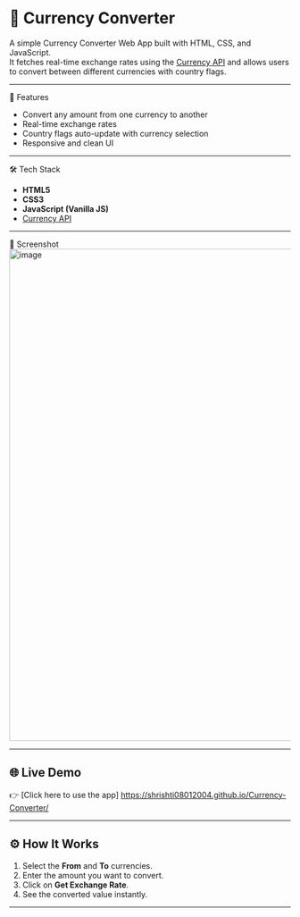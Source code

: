 # 💱 Currency Converter

A simple Currency Converter Web App built with HTML, CSS, and JavaScript.  
It fetches real-time exchange rates using the [Currency API](https://github.com/fawazahmed0/currency-api) and allows users to convert between different currencies with country flags.

---

 🚀 Features
- Convert any amount from one currency to another  
- Real-time exchange rates  
- Country flags auto-update with currency selection  
- Responsive and clean UI  

---

 🛠️ Tech Stack
- **HTML5**  
- **CSS3**  
- **JavaScript (Vanilla JS)**  
- [Currency API](https://github.com/fawazahmed0/currency-api)  

---

 📸 Screenshot
<img width="1890" height="881" alt="image" src="https://github.com/user-attachments/assets/14d61e38-86be-4f77-a24b-609f1ef59ecb" />


---

## 🌐 Live Demo
👉 [Click here to use the app] https://shrishti08012004.github.io/Currency-Converter/

---

## ⚙️ How It Works
1. Select the **From** and **To** currencies.  
2. Enter the amount you want to convert.  
3. Click on **Get Exchange Rate**.  
4. See the converted value instantly.  

---


